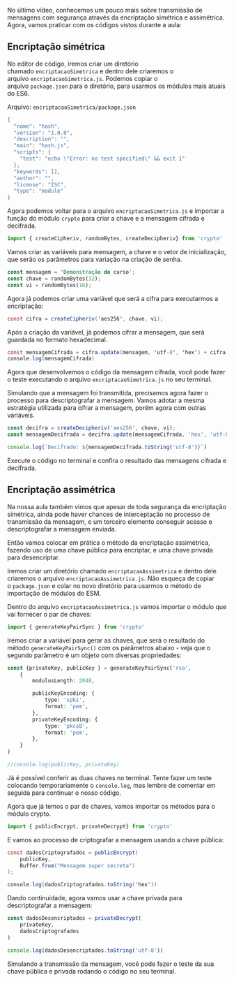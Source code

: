 No último vídeo, conhecemos um pouco mais sobre transmissão de mensagens com segurança através da encriptação simétrica e assimétrica. Agora, vamos praticar com os códigos vistos durante a aula:

## Encriptação simétrica

No editor de código, iremos criar um diretório chamado `encriptacaoSimetrica` e dentro dele criaremos o arquivo `encriptacaoSimetrica.js`. Podemos copiar o arquivo `package.json` para o diretório, para usarmos os módulos mais atuais do ES6.

Arquivo: `encriptacaoSimetrica/package.json`

```swift
{
  "name": "hash",
  "version": "1.0.0",
  "description": "",
  "main": "hash.js",
  "scripts": {
    "test": "echo \"Error: no test specified\" && exit 1"
  },
  "keywords": [],
  "author": "",
  "license": "ISC",
  "type": "module"
}
```

Agora podemos voltar para o arquivo `encriptacaoSimetrica.js` e importar a função do módulo `crypto` para criar a chave e a mensagem cifrada e decifrada.

```javascript
import { createCipheriv, randomBytes, createDecipheriv} from 'crypto'
```

Vamos criar as variáveis para mensagem, a chave e o vetor de inicialização, que serão os parâmetros para variação na criação de senha.

```rust
const mensagem = 'Demonstração do curso';
const chave = randomBytes(32);
const vi = randomBytes(16);
```

Agora já podemos criar uma variável que será a cifra para executarmos a encriptação:

```csharp
const cifra = createCipheriv('aes256', chave, vi);
```

Após a criação da variável, já podemos cifrar a mensagem, que será guardada no formato hexadecimal.

```java
const mensagemCifrada = cifra.update(mensagem, 'utf-8', 'hex') + cifra.final('hex');
console.log(mensagemCifrada)
```

Agora que desenvolvemos o código da mensagem cifrada, você pode fazer o teste executando o arquivo `encriptacaoSimetrica.js` no seu terminal.

Simulando que a mensagem foi transmitida, precisamos agora fazer o processo para descriptografar a mensagem. Vamos adotar a mesma estratégia utilizada para cifrar a mensagem, porém agora com outras variáveis.

```javascript
const decifra = createDecipheriv('aes256', chave, vi);
const mensagemDecifrada = decifra.update(mensagemCifrada, 'hex', 'utf-8') + decifra.final('utf-8')

console.log(`Decifrado: ${mensagemDecifrada.toString('utf-8')}`)
```

Execute o código no terminal e confira o resultado das mensagens cifrada e decifrada.

## Encriptação assimétrica

Na nossa aula também vimos que apesar de toda segurança da encriptação simétrica, ainda pode haver chances de interceptação no processo de transmissão da mensagem, e um terceiro elemento conseguir acesso e descriptografar a mensagem enviada.

Então vamos colocar em prática o método da encriptação assimétrica, fazendo uso de uma chave pública para encriptar, e uma chave privada para desencriptar.

Iremos criar um diretório chamado `encriptacaoAssimetrica` e dentro dele criaremos o arquivo `encriptacaoAssimetrica.js`. Não esqueça de copiar o `package.json` e colar no novo diretório para usarmos o método de importação de módulos do ESM.

Dentro do arquivo `encriptacaoAssimetrica.js` vamos importar o módulo que vai fornecer o par de chaves:

```javascript
import { generateKeyPairSync } from 'crypto'
```

Iremos criar a variável para gerar as chaves, que será o resultado do método `generateKeyPairSync()` com os parâmetros abaixo - veja que o segundo parâmetro é um objeto com diversas propriedades:

```php
const {privateKey, publicKey } = generateKeyPairSync('rsa',
    {
        modulusLength: 2048,

        publicKeyEncoding: {
            type: 'spki',
            format: 'pem',
        },
        privateKeyEncoding: {
            type: 'pkcs8',
            format: 'pem',
        },
    }
)

//console.log(publicKey, privateKey)
```

Já é possível conferir as duas chaves no terminal. Tente fazer um teste colocando temporariamente o `console.log`, mas lembre de comentar em seguida para continuar o nosso código.

Agora que já temos o par de chaves, vamos importar os métodos para o módulo crypto.

```javascript
import { publicEncrypt, privateDecrypt} from 'crypto'
```

E vamos ao processo de criptografar a mensagem usando a chave pública:

```csharp
const dadosCriptografados = publicEncrypt(
    publicKey,
    Buffer.from("Mensagem super secreta")
);

console.log(dadosCriptografados.toString('hex'))
```

Dando continuidade, agora vamos usar a chave privada para descriptografar a mensagem:

```javascript
const dadosDesencriptados = privateDecrypt(
    privateKey,
    dadosCriptografados
)

console.log(dadosDesencriptados.toString('utf-8'))
```

Simulando a transmissão da mensagem, você pode fazer o teste da sua chave pública e privada rodando o código no seu terminal.
